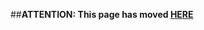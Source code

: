 ##**ATTENTION: This page has moved [HERE](https://github.com/linaro/documentation/wiki/Reference-Platform-EE-D02-Home)**
